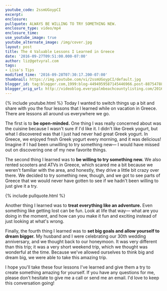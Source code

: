 ```yaml
---
youtube_code: 2ssmUGoypCI
excerpt:
enclosure:
pullquote: ALWAYS BE WILLING TO TRY SOMETHING NEW.
enclosure_type: video/mp4
enclosure_time:
use_youtube_image: true
youtube_alternate_image: /img/cover.jpg
layout: post
title: The 4 Valuable Lessons I Learned in Greece
date: '2016-09-27T09:51:00.000-07:00'
author: liz@getvyral.com
tags:
- Lisa's Tips
modified_time: '2016-09-28T07:30:17.200-07:00'
thumbnail: https://img.youtube.com/vi/2ssmUGoypCI/default.jpg
blogger_id: tag:blogger.com,1999:blog-4494959587145446966.post-88754788597605807
blogger_orig_url: http://videoblog.everypalmbeachcountylisting.com/2016/09/the-4-valuable-lessons-i-learned-in.html
---
```

{% include youtube.html %}
Today I wanted to switch things up a bit and share with you the four lessons that I learned while on vacation in Greece. There are lessons all around us everywhere we go.

 The first is to **be open-minded.** One thing I was really concerned about was the cuisine because I wasn't sure if I'd like it. I didn't like Greek yogurt, but what I discovered was that I just had never had great Greek yogurt. In Greece, we enjoyed fresh Greek yogurt every morning, and it was delicious! Imagine if I had been unwilling to try something new— I would have missed out on discovering one of my new favorite things.

 The second thing I learned was to **be willing to try something new.** We also rented scooters and ATVs in Greece, which scared me a bit because we weren't familiar with the area, and honestly, they drive a little bit crazy over there. We decided to try something new, though, and we got to see parts of Greece that we would never have gotten to see if we hadn't been willing to just give it a try.

{% include pullquote.html %}

Another thing I learned was to **treat everything like an adventure.** Even something like getting lost can be fun. Look at life that way— what are you doing in the moment, and how can you make it fun and exciting instead of just looking at what's wrong.

 Finally, the fourth thing I learned was to **set big goals and allow yourself to dream bigger.** My husband and I were celebrating our 30th wedding anniversary, and we thought back to our honeymoon. It was very different than this trip; it was a very short weekend trip, which we thought was wonderful at the time. Because we've allowed ourselves to think big and dream big, we were able to take this amazing trip.

 I hope you'll take these four lessons I've learned and give them a try to create something amazing for yourself. If you have any questions for me, please don't hesitate to give me a call or send me an email. I'd love to keep this conversation going!
